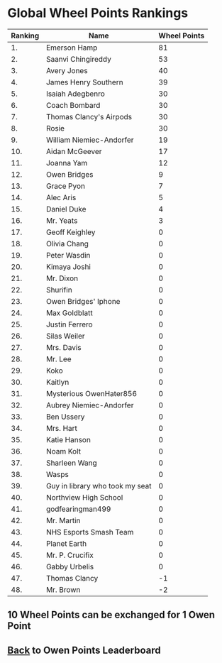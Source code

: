 # Global Wheel Points Rankings

|Ranking|Name|Wheel Points|
| ----------- | ----------- | ----------- |
|1.|Emerson Hamp|81|
|2.|Saanvi Chingireddy|53|
|3.|Avery Jones|40|
|4.|James Henry Southern|39|
|5.|Isaiah Adegbenro|30|
|6.|Coach Bombard|30|
|7.|Thomas Clancy's Airpods|30|
|8.|Rosie|30|
|9.|William Niemiec-Andorfer|19|
|10.|Aidan McGeever|17|
|11.|Joanna Yam|12|
|12.|Owen Bridges|9|
|13.|Grace Pyon|7|
|14.|Alec Aris|5|
|15.|Daniel Duke|4|
|16.|Mr. Yeats|3|
|17.|Geoff Keighley|0|
|18.|Olivia Chang|0|
|19.|Peter Wasdin|0|
|20.|Kimaya Joshi|0|
|21.|Mr. Dixon|0|
|22.|Shurifin|0|
|23.|Owen Bridges' Iphone|0|
|24.|Max Goldblatt|0|
|25.|Justin Ferrero|0|
|26.|Silas Weiler|0|
|27.|Mrs. Davis|0|
|28.|Mr. Lee|0|
|29.|Koko|0|
|30.|Kaitlyn|0|
|31.|Mysterious OwenHater856|0|
|32.|Aubrey Niemiec-Andorfer|0|
|33.|Ben Ussery|0|
|34.|Mrs. Hart|0|
|35.|Katie Hanson|0|
|36.|Noam Kolt|0|
|37.|Sharleen Wang|0|
|38.|Wasps|0|
|39.|Guy in library who took my seat|0|
|40.|Northview High School|0|
|41.|godfearingman499|0|
|42.|Mr. Martin|0|
|43.|NHS Esports Smash Team|0|
|44.|Planet Earth|0|
|45.|Mr. P. Crucifix|0|
|46.|Gabby Urbelis|0|
|47.|Thomas Clancy|-1|
|48.|Mr. Brown|-2|

## 10 Wheel Points can be exchanged for 1 Owen Point

## [Back](../) to Owen Points Leaderboard